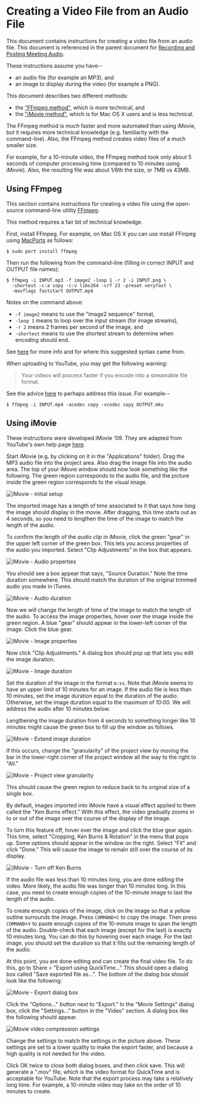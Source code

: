Creating a Video File from an Audio File
========================================

This document contains instructions for creating a video file from
an audio file.  This document is referenced in the parent document for
[Recording and Posting Meeting Audio](audio.md).

These instructions assume you have--

* an audio file (for example an MP3), and
* an image to display during the video (for example a PNG).

This document describes two different methods:

* the ["FFmpeg method"](#using-ffmpeg), which is more technical, and
* the ["iMovie method"](#using-imovie), which is for Mac OS X users
  and is less technical.

The FFmpeg method is _much_ faster and more automated than using iMovie,
but it requires more technical knowledge (e.g. familiarity with the
command-line).  Also, the FFmpeg method creates video files of a much
smaller size.

For example, for a 10-minute video, the FFmpeg method took only about
5 seconds of computer processing time (compared to 10 minutes using iMovie).
Also, the resulting file was about 1/6th the size, or 7MB vs 43MB.


Using FFmpeg
------------

This section contains instructions for creating a video file using the
open-source command-line utility [FFmpeg][ffmpeg].

This method requires a fair bit of technical knowledge.

First, install FFmpeg.  For example, on Mac OS X you can use install
FFmpeg using [MacPorts][macports] as follows:

    $ sudo port install ffmpeg

Then run the following from the command-line (filling in correct INPUT
and OUTPUT file names):

    $ ffmpeg -i INPUT.mp3 -f image2 -loop 1 -r 2 -i INPUT.png \
      -shortest -c:a copy -c:v libx264 -crf 23 -preset veryfast \
      -movflags faststart OUTPUT.mp4

Notes on the command above:

* `-f image2` means to use the "image2 sequence" format,
* `-loop 1` means to loop over the input stream (for image streams),
* `-r 2` means 2 frames per second of the image, and
* `-shortest` means to use the shortest stream to determine when encoding
  should end.

See [here](http://superuser.com/a/538168) for more info and for where
this suggested syntax came from.

When uploading to YouTube, you may get the following warning:

> Your videos will process faster if you encode into a streamable file format.

See the advice [here][streamable-encoding] to perhaps address this issue.
For example--

    $ ffmpeg -i INPUT.mp4 -acodec copy -vcodec copy OUTPUT.mkv


Using iMovie
------------

These instructions were developed iMovie '09.  They are adapted from
YouTube's own help page [here][youtube-help].

Start iMovie (e.g. by clicking on it in the "Applications" folder).
Drag the MP3 audio file into the project area.  Also drag the image file
into the audio area.  The top of your iMovie window should now look
something like the following.  The green region corresponds to the
audio file, and the picture inside the green region corresponds to
the visual image.

![](images/imovie_01_initial_setup.png "iMovie - initial setup")

The imported image has a length of time associated to it
that says how long the image should display in the movie.
After dragging, this time starts out as 4 seconds, so you need to lengthen
the time of the image to match the length of the audio.

To confirm the length of the _audio clip_ in iMovie, click the green "gear"
in the upper left corner of the green box.  This lets you access
properties of the audio you imported.  Select "Clip Adjustments" in the
box that appears.

![](images/imovie_02_audio_properties.png "iMovie - Audio properties")

You should see a box appear that says, "Source Duration."  Note the time
duration somewhere.  This should match the duration of the original
trimmed audio you made in iTunes.

![](images/imovie_03_audio_duration.png "iMovie - Audio duration")

Now we will change the length of time of the image to match
the length of the audio.  To access the image properties, hover over the
image inside the green region.  A blue "gear" should appear in
the lower-left corner of the image.  Click the blue gear.

![](images/imovie_04_image_properties.png "iMovie - Image properties")

Now click "Clip Adjustments."  A dialog box should pop up that lets you
edit the image duration.

![](images/imovie_05_image_duration.png "iMovie - Image duration")

Set the duration of the image in the format `m:ss`.  Note that iMovie
seems to have an upper limit of 10 minutes for an image.
If the audio file is less than 10 minutes, set the image duration
equal to the duration of the audio.  Otherwise, set the image duration
equal to the maximum of 10:00.  We will address the audio after
10 minutes below.

Lengthening the image duration from 4 seconds to something longer
like 10 minutes might cause the green box to fill up the window as follows.

![](images/imovie_06_extend_image_duration.png "iMovie - Extend image duration")

If this occurs, change the "granularity" of the project view by moving
the bar in the lower-right corner of the project window all the way to
the right to "All."

![](images/imovie_07_granularity.png "iMovie - Project view granularity")

This should cause the green region to reduce back to its original size
of a single box.

By default, images imported into iMovie have a visual effect applied
to them called the "Ken Burns effect."  With this effect, the video
gradually zooms in to or out of the image over the course of the display
of the image.

To turn this feature off, hover over the image and click the blue gear
again.  This time, select "Cropping, Ken Burns & Rotation" in the menu
that pops up.  Some options should appear in the window on the right.
Select "Fit" and click "Done."  This will cause the image to remain still
over the course of its display.

![](images/imovie_08_turn_off_ken_burns.png "iMovie - Turn off Ken Burns")

If the audio file was less than 10 minutes long, you are done editing
the video.  More likely, the audio file was longer than 10
minutes long.  In this case, you need to create enough copies of
the 10-minute image to last the length of the audio.

To create enough copies of the image, click on the image so that a yellow
outline surrounds the image.  Press `COMMAND+C` to copy the image.
Then press `COMMAND+V` to paste enough copies of the 10-minute
image to span the length of the audio.  Double-check that each image
(except for the last) is exactly 10 minutes long.  You can do this by
hovering over each image.  For the last image, you should set the
duration so that it fills out the remaining length of the audio.

At this point, you are done editing and can create the final video file.
To do this, go to Share > "Export using QuickTime..."  This should
open a dialog box called "Save exported file as...".  The bottom of the
dialog box should look like the following:

![](images/imovie_09_export_dialog_box.png "iMovie - Export dialog box")


Click the "Options..." button next to "Export."  In the "Movie Settings"
dialog box, click the "Settings..." button in the "Video" section.
A dialog box like the following should appear.

![](images/imovie_10_video_compression.png "iMovie video compression settings")

Change the settings to match the settings in the picture above.
These settings are set to a lower quality to make the export faster, and
because a high quality is not needed for the video.

Click OK twice to close both dialog boxes, and then click save.
This will generate a ".mov" file, which is the video format for QuickTime
and is acceptable for YouTube.  Note that the export process may take a
relatively long time.  For example, a 10-minute video may take on the
order of 10 minutes to create.


[ffmpeg]: https://www.ffmpeg.org/
[macports]: https://www.macports.org/
[streamable-encoding]: http://hetzel.net/2014-01-29/youtube-videos-will-process-faster-encode-streamable-file-format/
[youtube-help]: https://support.google.com/youtube/answer/1696878?hl=en
